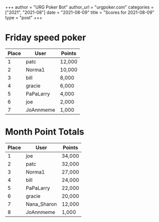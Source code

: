 +++
author = "URG Poker Bot"
author_url = "urgpoker.com"
categories = ["2021", "2021-08"]
date = "2021-08-09"
title = "Scores for 2021-08-09"
type = "post"
+++
# Friday speed poker

| Place | User | Points |
|-------|------|--------|
| 1 | patc | 12,000 |
| 2 | Norma1 | 10,000 |
| 3 | bill | 8,000 |
| 4 | gracie | 6,000 |
| 5 | PaPaLarry | 4,000 |
| 6 | joe | 2,000 |
| 7 | JoAnnmeme | 1,000 |

# Month Point Totals

| Place | User | Points |
|-------|------|--------|
| 1 | joe | 34,000 |
| 2 | patc | 32,000 |
| 3 | Norma1 | 27,000 |
| 4 | bill | 24,000 |
| 5 | PaPaLarry | 22,000 |
| 6 | gracie | 20,000 |
| 7 | Nana_Sharon | 12,000 |
| 8 | JoAnnmeme | 1,000 |
